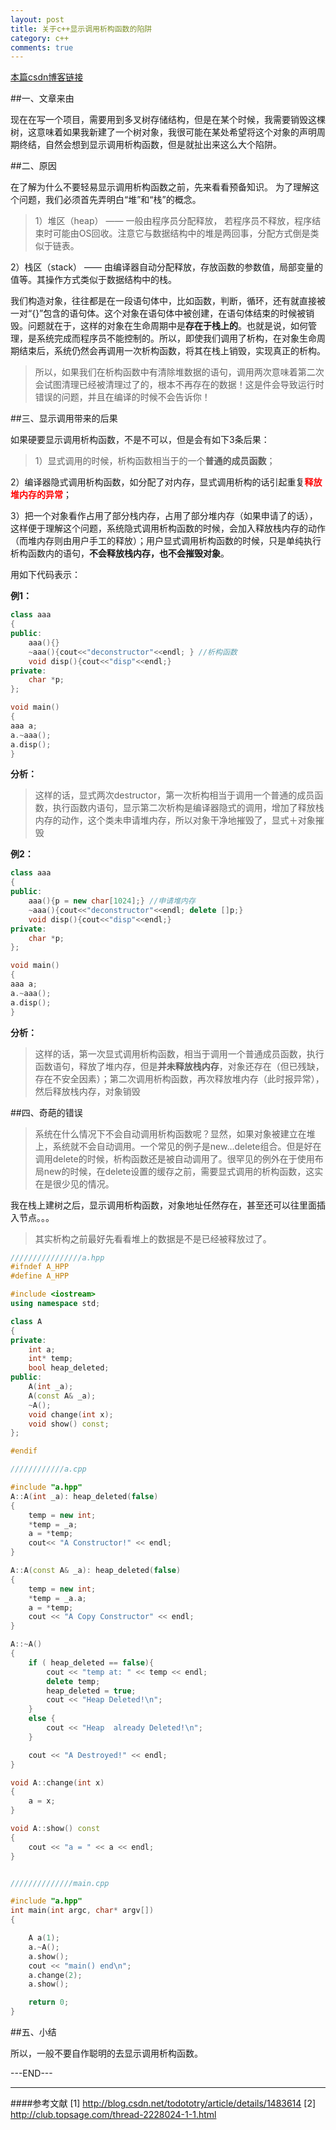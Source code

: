 ```yaml
---
layout: post
title: 关于c++显示调用析构函数的陷阱
category: c++
comments: true
---
```


[本篇csdn博客链接](http://blog.csdn.net/scythe666/article/details/48270319)

##一、文章来由

现在在写一个项目，需要用到多叉树存储结构，但是在某个时候，我需要销毁这棵树，这意味着如果我新建了一个树对象，我很可能在某处希望将这个对象的声明周期终结，自然会想到显示调用析构函数，但是就扯出来这么大个陷阱。

##二、原因

在了解为什么不要轻易显示调用析构函数之前，先来看看预备知识。
为了理解这个问题，我们必须首先弄明白“堆”和“栈”的概念。

> 1）堆区（heap） ——  一般由程序员分配释放， 若程序员不释放，程序结束时可能由OS回收。注意它与数据结构中的堆是两回事，分配方式倒是类似于链表。
>
2）栈区（stack） —— 由编译器自动分配释放，存放函数的参数值，局部变量的值等。其操作方式类似于数据结构中的栈。

我们构造对象，往往都是在一段语句体中，比如函数，判断，循环，还有就直接被一对“{}”包含的语句体。这个对象在语句体中被创建，在语句体结束的时候被销毁。问题就在于，这样的对象在生命周期中是**存在于栈上的**。也就是说，如何管理，是系统完成而程序员不能控制的。所以，即使我们调用了析构，在对象生命周期结束后，系统仍然会再调用一次析构函数，将其在栈上销毁，实现真正的析构。

> 所以，如果我们在析构函数中有清除堆数据的语句，调用两次意味着第二次会试图清理已经被清理过了的，根本不再存在的数据！这是件会导致运行时错误的问题，并且在编译的时候不会告诉你！

##三、显示调用带来的后果

如果硬要显示调用析构函数，不是不可以，但是会有如下3条后果：

> 1）显式调用的时候，析构函数相当于的一个**普通的成员函数**；
> 
2）编译器隐式调用析构函数，如分配了对内存，显式调用析构的话引起重复<font color="red">**释放堆内存的异常**</font>；
>
3）把一个对象看作占用了部分栈内存，占用了部分堆内存（如果申请了的话），这样便于理解这个问题，系统隐式调用析构函数的时候，会加入释放栈内存的动作（而堆内存则由用户手工的释放）；用户显式调用析构函数的时候，只是单纯执行析构函数内的语句，**不会释放栈内存，也不会摧毁对象**。

用如下代码表示：

**例1：**
```c++
class aaa
{
public:
    aaa(){}
    ~aaa(){cout<<"deconstructor"<<endl; } //析构函数
    void disp(){cout<<"disp"<<endl;}
private:
    char *p;
};

void main()
{
aaa a;
a.~aaa();
a.disp();
}
```

**分析：**

> 这样的话，显式两次destructor，第一次析构相当于调用一个普通的成员函数，执行函数内语句，显示第二次析构是编译器隐式的调用，增加了释放栈内存的动作，这个类未申请堆内存，所以对象干净地摧毁了，显式＋对象摧毁

**例2：**

```c++
class aaa
{
public:
    aaa(){p = new char[1024];} //申请堆内存
    ~aaa(){cout<<"deconstructor"<<endl; delete []p;}
    void disp(){cout<<"disp"<<endl;}
private:
    char *p;
};

void main()
{
aaa a;
a.~aaa();
a.disp();
} 
```

**分析：**

> 这样的话，第一次显式调用析构函数，相当于调用一个普通成员函数，执行函数语句，释放了堆内存，但是**并未释放栈内存**，对象还存在（但已残缺，存在不安全因素）；第二次调用析构函数，再次释放堆内存（此时报异常），然后释放栈内存，对象销毁

##四、奇葩的错误

> 系统在什么情况下不会自动调用析构函数呢？显然，如果对象被建立在堆上，系统就不会自动调用。一个常见的例子是new...delete组合。但是好在调用delete的时候，析构函数还是被自动调用了。很罕见的例外在于使用布局new的时候，在delete设置的缓存之前，需要显式调用的析构函数，这实在是很少见的情况。

我在栈上建树之后，显示调用析构函数，对象地址任然存在，甚至还可以往里面插入节点。。。

> 其实析构之前最好先看看堆上的数据是不是已经被释放过了。

```c++
////////////////a.hpp
#ifndef A_HPP
#define A_HPP

#include <iostream>
using namespace std;

class A
{
private:
    int a;
    int* temp;
    bool heap_deleted;
public:
    A(int _a);
    A(const A& _a);
    ~A();
    void change(int x);
    void show() const;
};

#endif

////////////a.cpp

#include "a.hpp"
A::A(int _a): heap_deleted(false)
{
    temp = new int;
    *temp = _a;
    a = *temp;
    cout<< "A Constructor!" << endl; 
}

A::A(const A& _a): heap_deleted(false)
{
    temp = new int;
    *temp = _a.a;
    a = *temp;
    cout << "A Copy Constructor" << endl;
}

A::~A()
{
    if ( heap_deleted == false){
        cout << "temp at: " << temp << endl;
        delete temp;
        heap_deleted = true;
        cout << "Heap Deleted!\n";
    }
    else {
        cout << "Heap  already Deleted!\n";
    }

    cout << "A Destroyed!" << endl; 
}

void A::change(int x)
{
    a = x;
}

void A::show() const
{
    cout << "a = " << a << endl;
}


//////////////main.cpp

#include "a.hpp"
int main(int argc, char* argv[])
{

    A a(1);
    a.~A();
    a.show();
    cout << "main() end\n";
    a.change(2);
    a.show();

    return 0;
}
```

##五、小结

所以，一般不要自作聪明的去显示调用析构函数。

---END---

---
####参考文献
[1] http://blog.csdn.net/todototry/article/details/1483614
[2] http://club.topsage.com/thread-2228024-1-1.html



















